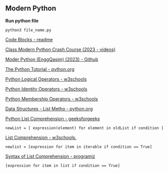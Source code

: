 ## Modern Python


**Run python file**

```
python3 file_name.py
```
[Code Blocks - readme](https://docs.readme.com/rdmd/docs/code-blocks)

[Class Modern Python Crash Course (2023 - videos)](https://www.youtube.com/playlist?list=PL0vKVrkG4hWrEujmnC7v2mSiaXMV_Tfu0)

[Moder Python (EnggQasim) (2023) - Github](https://github.com/panaverse/learn-modern-python/tree/main)

[The Python Tutorial - python.org](https://docs.python.org/3/tutorial/index.html)

[Python Logical Operators - w3schools](https://www.w3schools.com/python/gloss_python_logical_operators.asp)

[Python Identity Operators - w3schools](https://www.w3schools.com/python/gloss_python_identity_operators.asp)

[Python Membership Operators - w3schools](https://www.w3schools.com/python/gloss_python_membership_operators.asp)

[Data Structures - List Metho - python.org](https://docs.python.org/3/tutorial/datastructures.html)

[Python List Comprehension - geeksforgeeks](https://www.geeksforgeeks.org/python-list-comprehension/)

```
newList = [ expression(element) for element in oldList if condition ] 
```

[List Comprehension - w3schools.](https://www.w3schools.com/python/python_lists_comprehension.asp)

```
newlist = [expression for item in iterable if condition == True]
```

[Syntax of List Comprehension - programiz](https://www.programiz.com/python-programming/list-comprehension)

```
[expression for item in list if condition == True]
```
